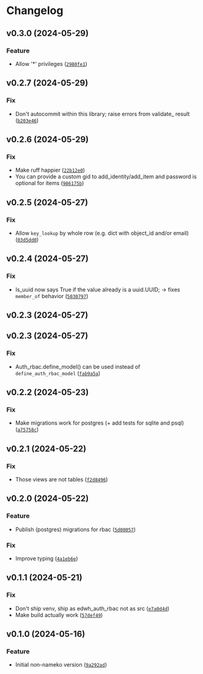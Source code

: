 # Changelog

<!--next-version-placeholder-->

## v0.3.0 (2024-05-29)

### Feature

* Allow '*' privileges ([`2980fe1`](https://github.com/educationwarehouse/edwh-auth-rbac/commit/2980fe17038b456d7a101a4486499e3bd3e7a61b))

## v0.2.7 (2024-05-29)

### Fix

* Don't autocommit within this library; raise errors from validate_ result ([`b203e46`](https://github.com/educationwarehouse/edwh-auth-rbac/commit/b203e46380e3b0338375c5cbd978fcf6eec5c561))

## v0.2.6 (2024-05-29)

### Fix

* Make ruff happier ([`22b12e0`](https://github.com/educationwarehouse/edwh-auth-rbac/commit/22b12e03d0556be64990544cfc16ef2fdc46f73a))
* You can provide a custom gid to add_identity/add_item and password is optional for items ([`986175b`](https://github.com/educationwarehouse/edwh-auth-rbac/commit/986175b7be37aec8559c5d2130082533be15e31f))

## v0.2.5 (2024-05-27)

### Fix

* Allow `key_lookup` by whole row (e.g. dict with object_id and/or email) ([`03d5dd0`](https://github.com/educationwarehouse/edwh-auth-rbac/commit/03d5dd041041261737f31b2bd0075312be0a68e3))

## v0.2.4 (2024-05-27)

### Fix

* Is_uuid now says True if the value already is a uuid.UUID; -> fixes `member_of` behavior ([`5030797`](https://github.com/educationwarehouse/edwh-auth-rbac/commit/503079711fb2613c4df900020fc6625c94373d0b))

## v0.2.3 (2024-05-27)



## v0.2.3 (2024-05-27)

### Fix

* Auth_rbac.define_model() can be used instead of `define_auth_rbac_model` ([`fab9a5a`](https://github.com/educationwarehouse/edwh-auth-rbac/commit/fab9a5a6272238566417b5dd46913e232ffa6776))

## v0.2.2 (2024-05-23)

### Fix

* Make migrations work for postgres (+ add tests for sqlite and psql) ([`a75758c`](https://github.com/educationwarehouse/edwh-auth-rbac/commit/a75758c0851ed46e5e3e623a63073066f6d533f7))

## v0.2.1 (2024-05-22)

### Fix

* Those views are not tables ([`f2d8496`](https://github.com/educationwarehouse/edwh-auth-rbac/commit/f2d84962bd3aa5bf87901d999f180ac1e9ffd815))

## v0.2.0 (2024-05-22)

### Feature

* Publish (postgres) migrations for rbac ([`5d00057`](https://github.com/educationwarehouse/edwh-auth-rbac/commit/5d00057d16e58c87369be0658fa1c62032ea045b))

### Fix

* Improve typing ([`4a1eb6e`](https://github.com/educationwarehouse/edwh-auth-rbac/commit/4a1eb6eec62350729b9e77719dc8426610e2d716))

## v0.1.1 (2024-05-21)

### Fix

* Don't ship venv, ship as edwh_auth_rbac not as src ([`e7a0d4d`](https://github.com/educationwarehouse/edwh-auth-rbac/commit/e7a0d4de6361e941c28c1b3f81cbed1a13f48011))
* Make build actually work ([`57def49`](https://github.com/educationwarehouse/edwh-auth-rbac/commit/57def49f6113f52ed5dffbf32fd01da906d56826))

## v0.1.0 (2024-05-16)

### Feature

* Initial non-nameko version ([`9a292ad`](https://github.com/educationwarehouse/edwh-auth-rbac/commit/9a292ad3de3b7181f2cbcea8c227dbfccc1c4bc4))
